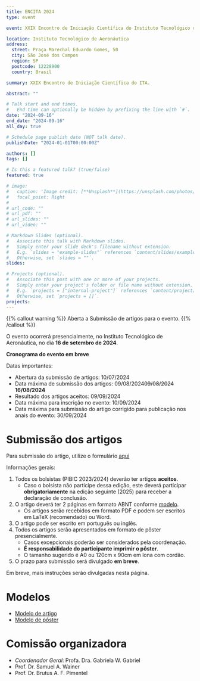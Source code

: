 ```yaml
---
title: ENCITA 2024
type: event

event: XXIX Encontro de Iniciação Científica do Instituto Tecnológico de Aeronáutica

location: Instituto Tecnológico de Aeronáutica
address:
  street: Praça Marechal Eduardo Gomes, 50
  city: São José dos Campos
  region: SP
  postcode: 12228900
  country: Brasil

summary: XXIX Encontro de Iniciação Científica do ITA.

abstract: ""

# Talk start and end times.
#   End time can optionally be hidden by prefixing the line with `#`.
date: "2024-09-16"
end_date: "2024-09-16"
all_day: true

# Schedule page publish date (NOT talk date).
publishDate: "2024-01-01T00:00:00Z"

authors: []
tags: []

# Is this a featured talk? (true/false)
featured: true

# image:
#   caption: 'Image credit: [**Unsplash**](https://unsplash.com/photos/bzdhc5b3Bxs)'
#   focal_point: Right
#
# url_code: ""
# url_pdf: ""
# url_slides: ""
# url_video: ""

# Markdown Slides (optional).
#   Associate this talk with Markdown slides.
#   Simply enter your slide deck's filename without extension.
#   E.g. `slides = "example-slides"` references `content/slides/example-slides.md`.
#   Otherwise, set `slides = ""`.
slides:

# Projects (optional).
#   Associate this post with one or more of your projects.
#   Simply enter your project's folder or file name without extension.
#   E.g. `projects = ["internal-project"]` references `content/project/deep-learning/index.md`.
#   Otherwise, set `projects = []`.
projects:
---
```


{{% callout warning %}}
Aberta a Submissão de artigos para o evento.
{{% /callout %}}

O evento ocorrerá presencialmente, no Instituto Tecnológico
de Aeronáutica, no dia **16 de setembro de 2024**.

**Cronograma do evento em breve**

Datas importantes:

- Abertura da submissão de artigos: 10/07/2024
- Data máxima de submissão dos artigos: 09/08/2024~~09/08/2024~~ **16/08/2024**
- Resultado dos artigos aceitos: 09/09/2024
- Data máxima para inscrição no evento: 10/09/2024
- Data máxima para submissão do artigo corrigido para publicação nos anais do evento: 30/09/2024

# Submissão dos artigos

Para submissão do artigo, utilize o formulário [aqui](https://airtable.com/apptdbpfnd4qobPYk/pag4iQiFrqj8obVKL/form)

Informações gerais:

1. Todos os bolsistas (PIBIC 2023/2024) deverão ter artigos **aceitos**.
    - Caso o bolsista não participe dessa edição, este deverá participar
      **obrigatoriamente** na edição seguinte (2025) para receber a declaração
      de conclusão.
1. O artigo deverá ter 2 páginas em formato ABNT conforme [modelo](/documentos/modelos/artigo-encita-modelo.zip).
    - Os artigos serão recebidos em formato PDF e podem ser escritos em LaTeX (recomendado) ou Word.
1. O artigo pode ser escrito em português ou inglês.
1. Todos os artigos serão apresentados em formato de pôster presencialmente.
    - Casos excepcionais poderão ser considerados pela coordenação.
    - **É responsabilidade do participante imprimir o pôster**.
    - O tamanho sugerido é A0 ou 120cm x 90cm em lona com cordão.
1. O prazo para submissão será divulgado **em breve**.

Em breve, mais instruções serão divulgadas nesta página.

# Modelos

- [Modelo de artigo](/documentos/modelos/artigo-encita-modelo.zip)
- [Modelo de pôster](/documentos/modelos/poster-encita-modelo.pptx)

# Comissão organizadora

- *Coordenador Geral*: Profa. Dra. Gabriela W. Gabriel
- Prof. Dr. Samuel A. Wainer
- Prof. Dr. Brutus A. F. Pimentel
